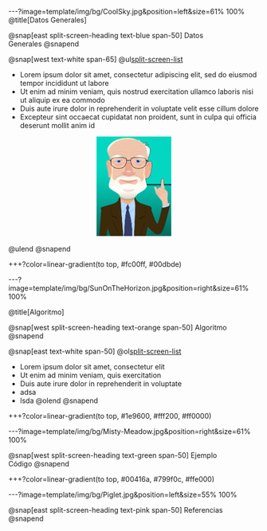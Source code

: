 ---?image=template/img/bg/CoolSky.jpg&position=left&size=61% 100%
@title[Datos Generales]

@snap[east split-screen-heading text-blue span-50]
Datos<br>Generales
@snapend

@snap[west text-white span-65]
@ul[split-screen-list](false)
- Lorem ipsum dolor sit amet, consectetur adipiscing elit, sed do eiusmod tempor incididunt ut labore
- Ut enim ad minim veniam, quis nostrud exercitation ullamco laboris nisi ut aliquip ex ea commodo
- Duis aute irure dolor in reprehenderit in voluptate velit esse cillum dolore
- Excepteur sint occaecat cupidatat non proident, sunt in culpa qui officia deserunt mollit anim id
<p align="center">
  <img width="150" height="200" src="https://github.com/SM-gh/Quicksort/blob/master/template/img/CARHoare.png?raw=true">
</p>
@ulend
@snapend

+++?color=linear-gradient(to top, #fc00ff, #00dbde)

---?image=template/img/bg/SunOnTheHorizon.jpg&position=right&size=61% 100%

@title[Algoritmo]

@snap[west split-screen-heading text-orange span-50]
Algoritmo
@snapend

@snap[east text-white span-50]
@ol[split-screen-list](false)
- Lorem ipsum dolor sit amet, consectetur elit
- Ut enim ad minim veniam, quis exercitation
- Duis aute irure dolor in reprehenderit in voluptate
- adsa
- lsda
@olend
@snapend

+++?color=linear-gradient(to top, #1e9600, #fff200, #ff0000)

---?image=template/img/bg/Misty-Meadow.jpg&position=right&size=61% 100%

@snap[west split-screen-heading text-green span-50]
Ejemplo<br>Código
@snapend

+++?color=linear-gradient(to top, #00416a, #799f0c, #ffe000)

---?image=template/img/bg/Piglet.jpg&position=left&size=55% 100%

@snap[east split-screen-heading text-pink span-50]
Referencias<br>
@snapend
